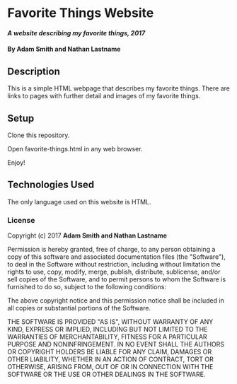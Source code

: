 # Favorite Things Website

#### _A website describing my favorite things, 2017_

#### By **Adam Smith and Nathan Lastname**

## Description

This is a simple HTML webpage that describes my favorite things. There are links to pages with further detail and images of my favorite things.

## Setup

Clone this repository.

Open favorite-things.html in any web browser.

Enjoy!

## Technologies Used

The only language used on this website is HTML.

### License

Copyright (c) 2017 **Adam Smith and Nathan Lastname**

Permission is hereby granted, free of charge, to any person obtaining a copy
of this software and associated documentation files (the "Software"), to deal
in the Software without restriction, including without limitation the rights
to use, copy, modify, merge, publish, distribute, sublicense, and/or sell
copies of the Software, and to permit persons to whom the Software is
furnished to do so, subject to the following conditions:

The above copyright notice and this permission notice shall be included in all
copies or substantial portions of the Software.

THE SOFTWARE IS PROVIDED "AS IS", WITHOUT WARRANTY OF ANY KIND, EXPRESS OR
IMPLIED, INCLUDING BUT NOT LIMITED TO THE WARRANTIES OF MERCHANTABILITY,
FITNESS FOR A PARTICULAR PURPOSE AND NONINFRINGEMENT. IN NO EVENT SHALL THE
AUTHORS OR COPYRIGHT HOLDERS BE LIABLE FOR ANY CLAIM, DAMAGES OR OTHER
LIABILITY, WHETHER IN AN ACTION OF CONTRACT, TORT OR OTHERWISE, ARISING FROM,
OUT OF OR IN CONNECTION WITH THE SOFTWARE OR THE USE OR OTHER DEALINGS IN THE
SOFTWARE.

